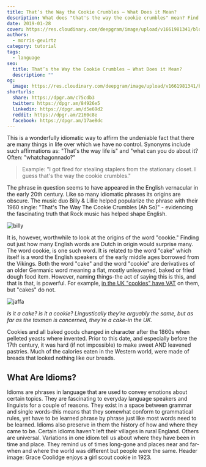 ```yaml
---
title: That’s the Way the Cookie Crumbles — What Does it Mean?
description: What does "that's the way the cookie crumbles" mean? Find out here!
date: 2019-01-28
cover: https://res.cloudinary.com/deepgram/image/upload/v1661981341/blog/what-does-thats-the-way-the-cookie-crumbles-mean/the-way-the-cookie-crumbles%402x.jpg
authors:
  - morris-gevirtz
category: tutorial
tags:
  - language
seo:
  title: That’s the Way the Cookie Crumbles — What Does it Mean?
  description: ""
og:
  image: https://res.cloudinary.com/deepgram/image/upload/v1661981341/blog/what-does-thats-the-way-the-cookie-crumbles-mean/the-way-the-cookie-crumbles%402x.jpg
shorturls:
  share: https://dpgr.am/c75cdb3
  twitter: https://dpgr.am/84926e5
  linkedin: https://dpgr.am/d5e69d2
  reddit: https://dpgr.am/2160c8e
  facebook: https://dpgr.am/17ae8dc
---
```

This is a wonderfully idiomatic way to affirm the undeniable fact that there are many things in life over which we have no control. Synonyms include such affirmations as: "That's the way life is" and "what can you do about it? Often: "whatchagonnado?"

> Example: "I got fired for stealing staplers from the stationary closet. I guess that's the way the cookie crumbles."

The phrase in question seems to have appeared in the English vernacular in the early 20th century. Like so many idiomatic phrases its origins are obscure. The music duo Billy & Lillie helped popularize the phrase with their 1960 single: "That's The Way The Cookie Crumbles (Ah So)" - evidencing the fascinating truth that Rock music has helped shape English.

 ![billy](https://res.cloudinary.com/deepgram/image/upload/v1661976805/blog/what-does-thats-the-way-the-cookie-crumbles-mean/billy-lillie-ultra-original-sweden-ep_1_61e940590d.jpg) 

It is, however, worthwhile to look at the origins of the word "cookie." Finding out just how many English words are Dutch in origin would surprise many. The word cookie, is one such word. It is related to the word "cake" which itself is a word the English speakers of the early middle ages borrowed from the Vikings. Both the word "cake" and the word "cookie" are derivatives of an older Germanic word meaning a flat, mostly unleavened, baked or fried dough food item. However, naming things-the act of saying this is this, and that is that, is powerful. For example, [in the UK "cookies" have VAT](https://www.crunch.co.uk/knowledge/tax/cake-or-biscuit-vats-the-difference/) on them, but "cakes" do not.

 ![jaffa](https://res.cloudinary.com/deepgram/image/upload/v1661976806/blog/what-does-thats-the-way-the-cookie-crumbles-mean/jaffa.jpg) 

*Is it a cake? is it a cookie? Lingustically they're arguably the same, but as far as the taxman is concerned, they're a cake-in the UK.*

Cookies and all baked goods changed in character after the 1860s when pelleted yeasts where invented. Prior to this date, and especially before the 17th century, it was hard (if not impossible) to make sweet AND leavened pastries. Much of the calories eaten in the Western world, were made of breads that looked nothing like our breads.

## What Are Idioms?

Idioms are phrases in language that are used to convey emotions about certain topics. They are fascinating to everyday language speakers and linguists for a couple of reasons. They exist in a space between grammar and single words-this means that they somewhat conform to grammatical rules, yet have to be learned phrase by phrase just like most words need to be learned. Idioms also preserve in them the history of how and where they came to be. Certain idioms haven't left their villages in rural England. Others are universal. Variations in one idiom tell us about where they have been in time and place. They remind us of times long-gone and places near and far-when and where the world was different but people were the same. Header image: Grace Coolidge enjoys a girl scout cookie in 1923.